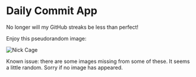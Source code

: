 Daily Commit App
================
No longer will my GitHub streaks be less than perfect!

Enjoy this pseudorandom image:

![Nick Cage](http://www.placecage.com/400/300 "Nick Cage")

Known issue: there are some images missing from some of these. It seems a little random. Sorry if no image has appeared.